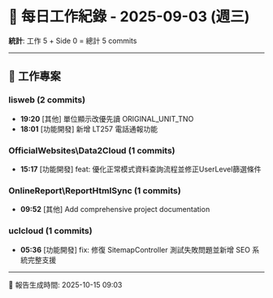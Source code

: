 # 📅 每日工作紀錄 - 2025-09-03 (週三)

**統計**: 工作 5 + Side 0 = 總計 5 commits

---

## 💼 工作專案

### lisweb (2 commits)

- **19:20** [其他] 單位顯示改優先讀 ORIGINAL_UNIT_TNO
- **18:01** [功能開發] 新增 LT257 電話通報功能

### OfficialWebsites\Data2Cloud (1 commits)

- **15:17** [功能開發] feat: 優化正常模式資料查詢流程並修正UserLevel篩選條件

### OnlineReport\ReportHtmlSync (1 commits)

- **09:52** [其他] Add comprehensive project documentation

### uclcloud (1 commits)

- **05:36** [功能開發] fix: 修復 SitemapController 測試失敗問題並新增 SEO 系統完整支援

---

📅 報告生成時間: 2025-10-15 09:03
